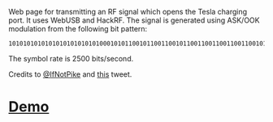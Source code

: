 Web page for transmitting an RF signal which opens the Tesla charging port. It uses WebUSB and HackRF. The signal is generated using ASK/OOK modulation from the following bit pattern:
```
101010101010101010101010100010101100101100110010110011001100110011001011010011010010110101001010110100110100110010101011010010110001010110010110011001011001100110011001100101101001101001011010100101011010011010011001010101101001011000101011001011001100101100110011001100110010110100110100101101010010101101001101001100101010110100101
```
The symbol rate is 2500 bits/second.

Credits to [@IfNotPike](https://twitter.com/IfNotPike) and [this](https://twitter.com/IfNotPike/status/1507818836568858631) tweet.

# [Demo](https://xakcop.com/tesla-opener)
